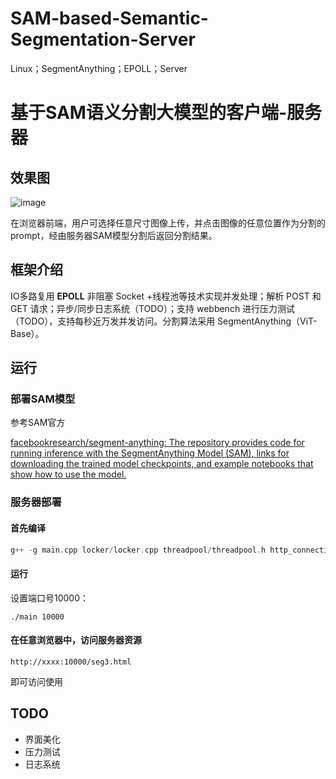 # SAM-based-Semantic-Segmentation-Server
Linux；SegmentAnything；EPOLL；Server
# 基于SAM语义分割大模型的客户端-服务器

## 效果图

![image](https://github.com/user-attachments/assets/19598b5a-df28-4354-b0b6-fba7af603c44)


在浏览器前端，用户可选择任意尺寸图像上传，并点击图像的任意位置作为分割的prompt，经由服务器SAM模型分割后返回分割结果。

## 框架介绍

IO多路复用 **EPOLL** 非阻塞 Socket +线程池等技术实现并发处理；解析 POST 和 GET 请求；异步/同步日志系统（TODO）；支持 webbench 进行压力测试（TODO），支持每秒近万发并发访问。分割算法采用 SegmentAnything（ViT-Base）。

## 运行

### 部署SAM模型

参考SAM官方

[facebookresearch/segment-anything: The repository provides code for running inference with the SegmentAnything Model (SAM), links for downloading the trained model checkpoints, and example notebooks that show how to use the model.](https://github.com/facebookresearch/segment-anything)

### 服务器部署

#### 首先编译

```c++
g++ -g main.cpp locker/locker.cpp threadpool/threadpool.h http_connection/http_cn.cpp -o main -pthread
```

#### 运行

设置端口号10000：

```
./main 10000
```

#### 在任意浏览器中，访问服务器资源

```
http://xxxx:10000/seg3.html
```

即可访问使用

## TODO

- 界面美化
- 压力测试
- 日志系统

